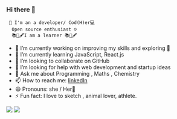 ### Hi there 👋

     👩‍ I'm an a developer/ Cod(H)er💻
      Open source enthusiast ☺️
      📚📖🖋️I am a learner 📚📖🖋️
- 🔭 I’m currently working on improving my skills and exploring 🤖
- 🌱 I’m currently learning JavaScript, React.js
- 👯 I’m looking to collaborate on GitHub
- 🤔 I’m looking for help with web development and startup ideas
- 💬 Ask me about Programming , Maths , Chemistry
- 📫 How to reach me: [linkedIn](https://www.linkedin.com/in/prachi-nandi-461641198/)
- 😄 Pronouns: she / Her👩
- ⚡ Fun fact: I love to sketch , animal lover, athlete.
<img src="https://github-readme-stats.vercel.app/api?username=prachi237&&show_icons=true&title_color=ffffff&icon_color=bb2acf&text_color=daf7dc&bg_color=151515">
<img src="https://github-readme-stats.vercel.app/api?username=prachi237&show_icons=true&count_private=true&theme=radical">

